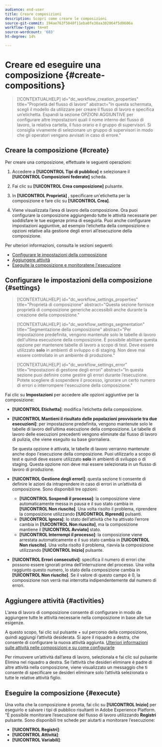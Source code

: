 ```yaml
---
audience: end-user
title: Creare composizioni
description: Scopri come creare le composizioni
source-git-commit: 194ae763f5040f11eba0fe30aa302064f5d0606a
workflow-type: tm+mt
source-wordcount: '683'
ht-degree: 14%

---
```



# Creare ed eseguire una composizione {#create-compositions}

>[!CONTEXTUALHELP]
>id="dc_workflow_creation_properties"
>title="Proprietà del flusso di lavoro"
>abstract="In questa schermata, scegli il modello da utilizzare per creare il flusso di lavoro e specifica un’etichetta. Espandi la sezione OPZIONI AGGIUNTIVE per configurare altre impostazioni quali il nome interno del flusso di lavoro, la relativa cartella, il fuso orario e il gruppo di supervisori. Si consiglia vivamente di selezionare un gruppo di supervisori in modo che gli operatori vengano avvisati in caso di errore."

## Creare la composizione {#create}

Per creare una composizione, effettuate le seguenti operazioni:

1. Accedere a **[!UICONTROL Tipi di pubblico]** e selezionare il **[!UICONTROL Composizioni federate]** scheda.

1. Fai clic su **[!UICONTROL Crea composizione]** pulsante.

1. In **[!UICONTROL Proprietà]** , specificare un&#39;etichetta per la composizione e fare clic su **[!UICONTROL Crea]**.

1. Viene visualizzata l’area di lavoro della composizione. Ora puoi configurare la composizione aggiungendo tutte le attività necessarie per soddisfare le tue esigenze prima di eseguirla. Puoi anche configurare impostazioni aggiuntive, ad esempio l’etichetta della composizione o opzioni relative alla gestione degli errori all’esecuzione della composizione.

Per ulteriori informazioni, consulta le sezioni seguenti:

* [Configurare le impostazioni della composizione](#starting-audience)
* [Aggiungere attività](#action-activities)
* [Eseguite la composizione e monitoratene l&#39;esecuzione](#save)

## Configurare le impostazioni della composizione {#settings}

>[!CONTEXTUALHELP]
>id="dc_workflow_settings_properties"
>title="Proprietà di composizione"
>abstract="Questa sezione fornisce proprietà di composizione generiche accessibili anche durante la creazione della composizione."

>[!CONTEXTUALHELP]
>id="dc_workflow_settings_segmentation"
>title="Segmentazione della composizione"
>abstract="Per impostazione predefinita, vengono mantenute solo le tabelle di lavoro dell&#39;ultima esecuzione della composizione. È possibile abilitare questa opzione per mantenere tabelle di lavoro a scopo di test. Deve essere utilizzato **solo** in ambienti di sviluppo o di staging. Non deve mai essere controllato in un ambiente di produzione."

>[!CONTEXTUALHELP]
>id="dc_workflow_settings_error"
>title="Impostazioni di gestione degli errori"
>abstract="In questa sezione puoi definire come gestire gli errori durante l’esecuzione. Potete scegliere di sospendere il processo, ignorare un certo numero di errori o interrompere l&#39;esecuzione della composizione."

Fai clic su **Impostazioni** per accedere alle opzioni aggiuntive per la composizione:

* **[!UICONTROL Etichetta]**: modifica l’etichetta della composizione.

* **[!UICONTROL Mantieni il risultato delle popolazioni provvisorie tra due esecuzioni]**: per impostazione predefinita, vengono mantenute solo le tabelle di lavoro dell’ultima esecuzione della composizione. Le tabelle di lavoro delle esecuzioni precedenti vengono eliminate dal flusso di lavoro di pulizia, che viene eseguito su base giornaliera.

  Se questa opzione è attivata, le tabelle di lavoro verranno mantenute anche dopo l&#39;esecuzione della composizione. Puoi utilizzarlo a scopo di test e quindi deve essere utilizzato **solo** in ambienti di sviluppo o di staging. Questa opzione non deve mai essere selezionata in un flusso di lavoro di produzione.

* **[!UICONTROL Gestione degli errori]**: questa sezione ti consente di definire le azioni da intraprendere in caso di errori in un’attività di composizione. Sono disponibili tre opzioni:

   * **[!UICONTROL Sospendi il processo]**: la composizione viene automaticamente messa in pausa e il suo stato cambia in **[!UICONTROL Non riuscito]**. Una volta risolto il problema, riprendere la composizione utilizzando **[!UICONTROL Riprendi]** pulsanti.
   * **[!UICONTROL Ignora]**: lo stato dell’attività che ha attivato l’errore cambia in **[!UICONTROL Non riuscito]**, ma la composizione mantiene il **[!UICONTROL Avviato]** stato.
   * **[!UICONTROL Interrompi il processo]**: la composizione viene arrestata automaticamente e il suo stato cambia in **[!UICONTROL Non riuscito]**. Una volta risolto il problema, riavvia la composizione utilizzando **[!UICONTROL Inizio]** pulsante.

* **[!UICONTROL Errori consecutivi]**: specifica il numero di errori che possono essere ignorati prima dell’interruzione del processo. Una volta raggiunto questo numero, lo stato della composizione cambia in **[!UICONTROL Non riuscito]**. Se il valore di questo campo è 0, la composizione non verrà mai interrotta indipendentemente dal numero di errori.

## Aggiungere attività {#activities}

L’area di lavoro di composizione consente di configurare in modo da aggiungere tutte le attività necessarie nella composizione in base alle tue esigenze.

A questo scopo, fai clic sul pulsante + sul percorso della composizione, quindi aggiungi l’attività desiderata. Si apre il riquadro a destra, che consente di configurare la nuova attività aggiunta. [Ulteriori informazioni sulle attività nelle composizioni e su come configurarle](../compositions/activities/about-activities.md)

Per rimuovere un’attività dall’area di lavoro, selezionala e fai clic sul pulsante Elimina nel riquadro a destra. Se l’attività che desideri eliminare è padre di altre attività nella composizione, viene visualizzato un messaggio che ti consente di specificare se desideri eliminare solo l’attività selezionata o tutte le relative attività figlio.

## Eseguire la composizione {#execute}

Una volta che la composizione è pronta, fai clic su **[!UICONTROL Inizio]** per eseguirlo e salvare i tipi di pubblico risultanti in Adobe Experience Platform. &quot;È possibile monitorare l’esecuzione del flusso di lavoro utilizzando **Registri** pulsante. Sono disponibili tre schede per aiutarti a monitorare l’esecuzione:

* **[!UICONTROL Registri]**:
* **[!UICONTROL Attività]**:
* **[!UICONTROL Variabili]**:
